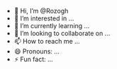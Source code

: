 - 👋 Hi, I’m @Rozogh
- 👀 I’m interested in ...
- 🌱 I’m currently learning ...
- 💞️ I’m looking to collaborate on ...
- 📫 How to reach me ...
- 😄 Pronouns: ...
- ⚡ Fun fact: ...

<!---
Rozogh/Rozogh is a ✨ special ✨ repository because its `README.md` (this file) appears on your GitHub profile.
You can click the Preview link to take a look at your changes.
--->
